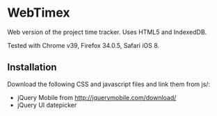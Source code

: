 WebTimex
========

Web version of the project time tracker. Uses HTML5 and IndexedDB.

Tested with Chrome v39, Firefox 34.0.5, Safari iOS 8.

Installation
------------

Download the following CSS and javascript files and link them from js/:
 * jQuery Mobile from http://jquerymobile.com/download/ 
 * jQuery UI datepicker
